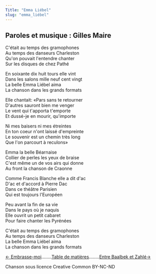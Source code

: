 ```yaml
---
Title: "Emma Liébel"
slug: "emma_liébel"
---
```


## Paroles et musique : Gilles Maire
C'était au temps des gramophones  
Au temps des danseurs Charleston  
Qu'on pouvait l'entendre chanter  
Sur les disques de chez Pathé  
  
En soixante dix huit tours elle vint  
Dans les salons mille neuf cent vingt  
La belle Emma Liébel aima  
La chanson dans les grands formats  
  
  
  
Elle chantait: «Pars sans te retourner  
D'autres sauront bien me venger  
Le vent qui t'apporta t'emporte  
Et dussé-je en mourir, qu'importe  
  
Ni mes baisers ni mes étreintes  
En ton coeur n'ont laissé d'empreinte  
Le souvenir est un chemin très long  
Que l'on parcourt à reculons»  
  
Emma la belle Béarnaise  
Collier de perles les yeux de braise  
C'est même un de vos airs qui donne  
Au front la chanson de Craonne  
  
Comme Francis Blanche elle a dit d'ac  
D'ac et d'accord à Pierre Dac  
Dans ce théâtre Parisien  
Qui est toujours l'Européen  
  
Peu avant la fin de sa vie  
Dans le pays où je naquis  
Elle ouvrit un petit cabaret  
Pour faire chanter les Pyrénées  
  
C'était au temps des gramophones  
Au temps des danseurs Charleston  
La belle Emma Liébel aima  
La chanson dans les grands formats  


[← Embrasse-moi](../embrasse-moi)........[Table de matières](..)........[Entre Baalbek et Zahlé→](../entre_baalbek_et_zahlé)


Chanson sous licence Creative Common BY-NC-ND
